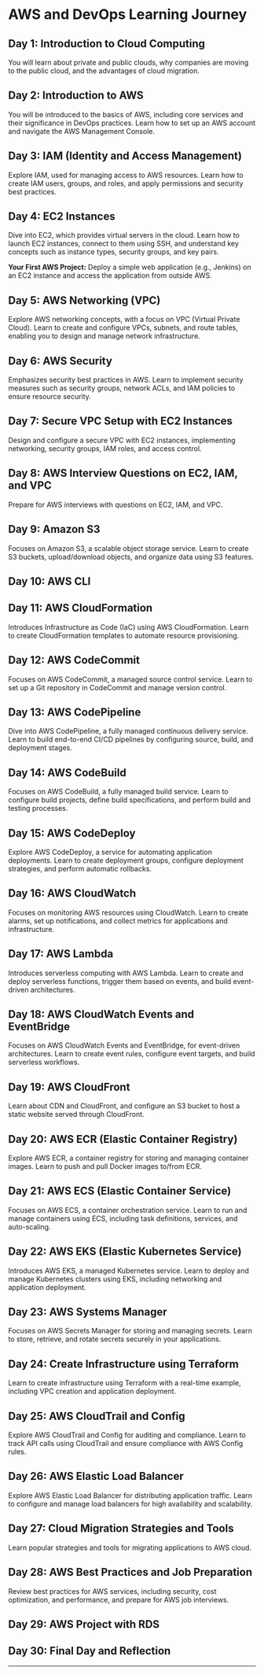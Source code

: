 
# AWS and DevOps Learning Journey

## Day 1: Introduction to Cloud Computing

You will learn about private and public clouds, why companies are moving to the public cloud, and the advantages of cloud migration.

## Day 2: Introduction to AWS

You will be introduced to the basics of AWS, including core services and their significance in DevOps practices. Learn how to set up an AWS account and navigate the AWS Management Console.

## Day 3: IAM (Identity and Access Management)

Explore IAM, used for managing access to AWS resources. Learn how to create IAM users, groups, and roles, and apply permissions and security best practices.

## Day 4: EC2 Instances

Dive into EC2, which provides virtual servers in the cloud. Learn how to launch EC2 instances, connect to them using SSH, and understand key concepts such as instance types, security groups, and key pairs.

**Your First AWS Project:** Deploy a simple web application (e.g., Jenkins) on an EC2 instance and access the application from outside AWS.

## Day 5: AWS Networking (VPC)

Explore AWS networking concepts, with a focus on VPC (Virtual Private Cloud). Learn to create and configure VPCs, subnets, and route tables, enabling you to design and manage network infrastructure.

## Day 6: AWS Security

Emphasizes security best practices in AWS. Learn to implement security measures such as security groups, network ACLs, and IAM policies to ensure resource security.

## Day 7: Secure VPC Setup with EC2 Instances

Design and configure a secure VPC with EC2 instances, implementing networking, security groups, IAM roles, and access control.

## Day 8: AWS Interview Questions on EC2, IAM, and VPC

Prepare for AWS interviews with questions on EC2, IAM, and VPC.

## Day 9: Amazon S3

Focuses on Amazon S3, a scalable object storage service. Learn to create S3 buckets, upload/download objects, and organize data using S3 features.

## Day 10: AWS CLI

## Day 11: AWS CloudFormation

Introduces Infrastructure as Code (IaC) using AWS CloudFormation. Learn to create CloudFormation templates to automate resource provisioning.

## Day 12: AWS CodeCommit

Focuses on AWS CodeCommit, a managed source control service. Learn to set up a Git repository in CodeCommit and manage version control.

## Day 13: AWS CodePipeline

Dive into AWS CodePipeline, a fully managed continuous delivery service. Learn to build end-to-end CI/CD pipelines by configuring source, build, and deployment stages.

## Day 14: AWS CodeBuild

Focuses on AWS CodeBuild, a fully managed build service. Learn to configure build projects, define build specifications, and perform build and testing processes.

## Day 15: AWS CodeDeploy

Explore AWS CodeDeploy, a service for automating application deployments. Learn to create deployment groups, configure deployment strategies, and perform automatic rollbacks.

## Day 16: AWS CloudWatch

Focuses on monitoring AWS resources using CloudWatch. Learn to create alarms, set up notifications, and collect metrics for applications and infrastructure.

## Day 17: AWS Lambda

Introduces serverless computing with AWS Lambda. Learn to create and deploy serverless functions, trigger them based on events, and build event-driven architectures.

## Day 18: AWS CloudWatch Events and EventBridge

Focuses on AWS CloudWatch Events and EventBridge, for event-driven architectures. Learn to create event rules, configure event targets, and build serverless workflows.

## Day 19: AWS CloudFront

Learn about CDN and CloudFront, and configure an S3 bucket to host a static website served through CloudFront.

## Day 20: AWS ECR (Elastic Container Registry)

Explore AWS ECR, a container registry for storing and managing container images. Learn to push and pull Docker images to/from ECR.

## Day 21: AWS ECS (Elastic Container Service)

Focuses on AWS ECS, a container orchestration service. Learn to run and manage containers using ECS, including task definitions, services, and auto-scaling.

## Day 22: AWS EKS (Elastic Kubernetes Service)

Introduces AWS EKS, a managed Kubernetes service. Learn to deploy and manage Kubernetes clusters using EKS, including networking and application deployment.

## Day 23: AWS Systems Manager

Focuses on AWS Secrets Manager for storing and managing secrets. Learn to store, retrieve, and rotate secrets securely in your applications.

## Day 24: Create Infrastructure using Terraform

Learn to create infrastructure using Terraform with a real-time example, including VPC creation and application deployment.

## Day 25: AWS CloudTrail and Config

Explore AWS CloudTrail and Config for auditing and compliance. Learn to track API calls using CloudTrail and ensure compliance with AWS Config rules.

## Day 26: AWS Elastic Load Balancer

Explore AWS Elastic Load Balancer for distributing application traffic. Learn to configure and manage load balancers for high availability and scalability.

## Day 27: Cloud Migration Strategies and Tools

Learn popular strategies and tools for migrating applications to AWS cloud.

## Day 28: AWS Best Practices and Job Preparation

Review best practices for AWS services, including security, cost optimization, and performance, and prepare for AWS job interviews.

## Day 29: AWS Project with RDS

## Day 30: Final Day and Reflection

---

